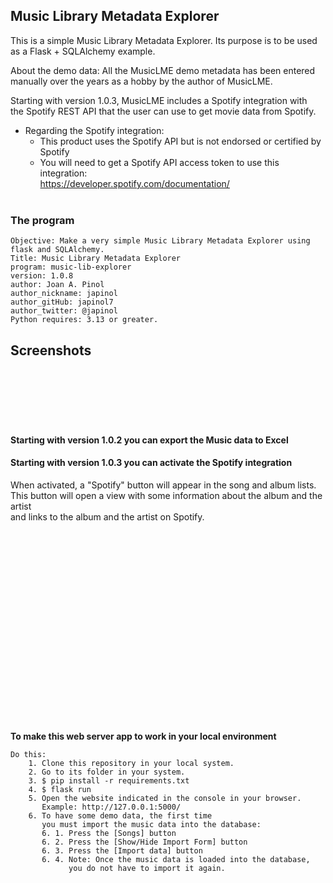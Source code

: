 ## Music Library Metadata Explorer
This is a simple Music Library Metadata Explorer.
Its purpose is to be used as a Flask + SQLAlchemy example. 

About the demo data: All the MusicLME demo metadata has been entered <br>
manually over the years as a hobby by the author of MusicLME. 

Starting with version 1.0.3, MusicLME includes a Spotify integration with <br> 
the Spotify REST API that the user can use to get movie data from Spotify.
* Regarding the Spotify integration:
  * This product uses the Spotify API but is not endorsed or certified by Spotify
  * You will need to get a Spotify API access token to use this integration: <br>
    https://developer.spotify.com/documentation/
<br> <br>


### The program 

	Objective: Make a very simple Music Library Metadata Explorer using flask and SQLAlchemy.
    Title: Music Library Metadata Explorer
	program: music-lib-explorer
	version: 1.0.8
	author: Joan A. Pinol
	author_nickname: japinol
	author_gitHub: japinol7
	author_twitter: @japinol
	Python requires: 3.13 or greater.


## Screenshots

<img src="screenshots/screenshot01.png" alt=""> <br/> <br/>
<img src="screenshots/screenshot02.png" alt=""> <br/> <br/>
<img src="screenshots/screenshot03.png" alt=""> <br/> <br/>
<img src="screenshots/screenshot04.png" alt=""> <br/> <br/>
<img src="screenshots/screenshot05.png" alt=""> <br/> <br/>

#### Starting with version 1.0.2 you can export the Music data to Excel

#### Starting with version 1.0.3 you can activate the Spotify integration

When activated, a "Spotify" button will appear in the song and album lists. <br>
This button will open a view with some information about the album and the artist <br>
and links to the album and the artist on Spotify.

<img src="screenshots/screenshot06.png" alt=""> <br/> <br/>
<img src="screenshots/screenshot07.png" alt=""> <br/> <br/>
<img src="screenshots/screenshot08.png" alt=""> <br/> <br/>
<img src="screenshots/screenshot09.png" alt=""> <br/> <br/>
<img src="screenshots/screenshot10.png" alt=""> <br/> <br/>
<img src="screenshots/screenshot11.png" alt=""> <br/> <br/>
<img src="screenshots/screenshot12.png" alt=""> <br/> <br/>
<img src="screenshots/screenshot13.png" alt=""> <br/> <br/>
<img src="screenshots/screenshot14.png" alt=""> <br/> <br/>
<img src="screenshots/screenshot15.png" alt=""> <br/> <br/>
<img src="screenshots/screenshot16.png" alt=""> <br/> <br/>
<img src="screenshots/screenshot17.png" alt=""> <br/> <br/>
<img src="screenshots/screenshot18.png" alt=""> <br/> <br/>
<img src="screenshots/screenshot19.png" alt=""> <br/> <br/>
<img src="screenshots/screenshot20.png" alt=""> <br/> <br/>
<img src="screenshots/screenshot21.png" alt=""> <br/> <br/>
<img src="screenshots/screenshot22.png" alt=""> <br/> <br/>
<br>


**To make this web server app to work in your local environment**

	Do this:
	    1. Clone this repository in your local system.
	    2. Go to its folder in your system.
	    3. $ pip install -r requirements.txt
	    4. $ flask run
	    5. Open the website indicated in the console in your browser.
	       Example: http://127.0.0.1:5000/
	    6. To have some demo data, the first time 
	       you must import the music data into the database:
	       6. 1. Press the [Songs] button
	       6. 2. Press the [Show/Hide Import Form] button
	       6. 3. Press the [Import data] button
	       6. 4. Note: Once the music data is loaded into the database,
	             you do not have to import it again.
 